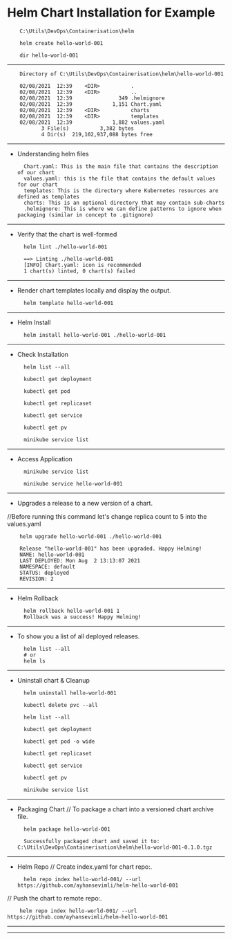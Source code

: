 # Helm Chart Installation for Example

        C:\Utils\DevOps\Containerisation\helm

        helm create hello-world-001
        
        dir hello-world-001

--------------------------------------------------------------------------------------------------        
        Directory of C:\Utils\DevOps\Containerisation\helm\hello-world-001
        
        02/08/2021  12:39    <DIR>          .
        02/08/2021  12:39    <DIR>          ..
        02/08/2021  12:39               349 .helmignore
        02/08/2021  12:39             1,151 Chart.yaml
        02/08/2021  12:39    <DIR>          charts
        02/08/2021  12:39    <DIR>          templates
        02/08/2021  12:39             1,882 values.yaml
               3 File(s)          3,382 bytes
               4 Dir(s)  219,102,937,088 bytes free
--------------------------------------------------------------------------------------------------        
* Understanding helm files

        Chart.yaml: This is the main file that contains the description of our chart
        values.yaml: this is the file that contains the default values for our chart
        templates: This is the directory where Kubernetes resources are defined as templates
        charts: This is an optional directory that may contain sub-charts
        .helmignore: This is where we can define patterns to ignore when packaging (similar in concept to .gitignore)
--------------------------------------------------------------------------------------------------
* Verify that the chart is well-formed
        
        helm lint ./hello-world-001

        ==> Linting ./hello-world-001
        [INFO] Chart.yaml: icon is recommended
        1 chart(s) linted, 0 chart(s) failed
--------------------------------------------------------------------------------------------------
* Render chart templates locally and display the output.
        
        helm template hello-world-001
        
--------------------------------------------------------------------------------------------------
* Helm Install
        
        helm install hello-world-001 ./hello-world-001

--------------------------------------------------------------------------------------------------
* Check Installation

        helm list --all 

        kubectl get deployment

        kubectl get pod

        kubectl get replicaset

        kubectl get service
        
        kubectl get pv
        
        minikube service list
--------------------------------------------------------------------------------------------------
* Access Application

        minikube service list

        minikube service hello-world-001
        
----------------------------------------------------------------------------------------------------------------------
* Upgrades a release to a new version of a chart.

//Before running this command let's change replica count to 5 into the values.yaml

        helm upgrade hello-world-001 ./hello-world-001
        
        Release "hello-world-001" has been upgraded. Happy Helming!
        NAME: hello-world-001
        LAST DEPLOYED: Mon Aug  2 13:13:07 2021
        NAMESPACE: default
        STATUS: deployed
        REVISION: 2

----------------------------------------------------------------------------------------------------------------------
* Helm Rollback

        helm rollback hello-world-001 1
        Rollback was a success! Happy Helming!

----------------------------------------------------------------------------------------------------------------------
* To show you a list of all deployed releases.
        
        helm list --all 
        # or
        helm ls
----------------------------------------------------------------------------------------------------------------------
* Uninstall chart & Cleanup

        helm uninstall hello-world-001
        
        kubectl delete pvc --all
        
        helm list --all
        
        kubectl get deployment

        kubectl get pod -o wide

        kubectl get replicaset

        kubectl get service

        kubectl get pv
        
        minikube service list

----------------------------------------------------------------------------------------------------------------------
* Packaging Chart
// To package a chart into a versioned chart archive file.

        helm package hello-world-001

        Successfully packaged chart and saved it to: C:\Utils\DevOps\Containerisation\helm\hello-world-001-0.1.0.tgz
----------------------------------------------------------------------------------------------------------------------
* Helm Repo
// Create index.yaml for chart repo:.

        helm repo index hello-world-001/ --url https://github.com/ayhansevimli/helm-hello-world-001
        
// Push the chart to remote repo:.
        
        helm repo index hello-world-001/ --url https://github.com/ayhansevimli/helm-hello-world-001

----------------------------------------------------------------------------------------------------------------------
----------------------------------------------------------------------------------------------------------------------

